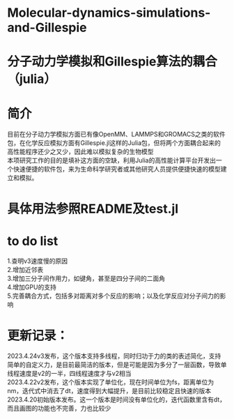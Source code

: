 # Molecular-dynamics-simulations-and-Gillespie
# 分子动力学模拟和Gillespie算法的耦合（julia）

# 简介
目前在分子动力学模拟方面已有像OpenMM、LAMMPS和GROMACS之类的软件包，在化学反应模拟方面有Gillespie.jl这样的Julia包，但将两个方面耦合起来的高性能程序还少之又少，因此难以模拟复杂的生物模型\
本项研究工作的目的是填补这方面的空缺，利用Julia的高性能计算平台开发出一个快速便捷的软件包，来为生命科学研究者或其他研究人员提供便捷快速的模型建立和模拟。

# 具体用法参照README及test.jl

# to do list
1.查明v3速度慢的原因\
2.增加近邻表\
3.增加三分子间作用力，如键角，甚至是四分子间的二面角\
4.增加GPU的支持\
5.完善耦合方式，包括多对距离对多个反应的影响；以及化学反应对分子间力的影响


# 更新记录：
2023.4.24v3发布，这个版本支持多线程，同时归功于力的类的表述简化，支持简单的自定义力，是目前最简洁的版本，但是可能是因为多分了一层函数，导致单线程速度是v2的一半，四线程速度才与v2相当\
2023.4.22v2发布，这个版本实现了单位化，现在时间单位为fs，距离单位为nm，迭代式中消去了dt，速度得到大幅提升，是目前比较稳定且快速的版本\
2023.4.20初始版本发布。这一个版本是时间没有单位化的，迭代函数里含有dt，而且画图的功能也不完善，力也比较少
